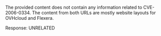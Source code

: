 The provided content does not contain any information related to CVE-2006-0334. The content from both URLs are mostly website layouts for OVHcloud and Flexera.

Response: UNRELATED